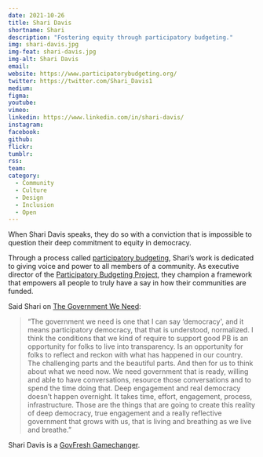 ```yaml
---
date: 2021-10-26
title: Shari Davis
shortname: Shari
description: "Fostering equity through participatory budgeting."
img: shari-davis.jpg
img-feat: shari-davis.jpg
img-alt: Shari Davis
email: 
website: https://www.participatorybudgeting.org/
twitter: https://twitter.com/Shari_Davis1
medium: 
figma: 
youtube: 
vimeo: 
linkedin: https://www.linkedin.com/in/shari-davis/
instagram: 
facebook: 
github: 
flickr: 
tumblr: 
rss: 
team: 
category:
  - Community
  - Culture
  - Design
  - Inclusion
  - Open
---
```


When Shari Davis speaks, they do so with a conviction that is impossible to question their deep commitment to equity in democracy. 

Through a process called [participatory budgeting](https://www.participatorybudgeting.org/what-is-pb/), Shari’s work is dedicated to giving voice and power to all members of a community. As executive director of the [Participatory Budgeting Project](https://www.participatorybudgeting.org), they champion a framework that empowers all people to truly have a say in how their communities are funded.

Said Shari on [The Government We Need](https://thegovweneed.com/episode/how-government-can-make-public-budgeting-more-participatory):

> “The government we need is one that I can say ‘democracy', and it means participatory democracy, that that is understood, normalized. I think the conditions that we kind of require to support good PB is an opportunity  for folks to live into transparency. Is an opportunity for folks to reflect and reckon with what has happened in our country. The challenging parts and the beautiful parts. And then for us to think about what we need now. We need government that is ready, willing and able to have conversations, resource those conversations and to spend the time doing that. Deep engagement and real democracy doesn’t happen overnight. It takes time, effort, engagement, process, infrastructure. Those are the things that are going to create this reality of deep democracy, true engagement and a really reflective government that grows with us, that is living and breathing as we live and breathe.”

Shari Davis is a [GovFresh Gamechanger](https://govfresh.com/gamechangers).